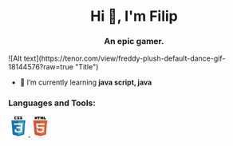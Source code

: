 <h1 align="center">Hi 👋, I'm Filip</h1>
<h3 align="center">An epic gamer.</h3>
![Alt text](https://tenor.com/view/freddy-plush-default-dance-gif-18144576?raw=true "Title")

- 🌱 I’m currently learning **java script, java**


<p align="left">
</p>

<h3 align="left">Languages and Tools:</h3>
<p align="left"> <a href="https://www.w3schools.com/css/" target="_blank" rel="noreferrer"> <img src="https://raw.githubusercontent.com/devicons/devicon/master/icons/css3/css3-original-wordmark.svg" alt="css3" width="40" height="40"/> </a> <a href="https://www.w3.org/html/" target="_blank" rel="noreferrer"> <img src="https://raw.githubusercontent.com/devicons/devicon/master/icons/html5/html5-original-wordmark.svg" alt="html5" width="40" height="40"/> </a> </p>

